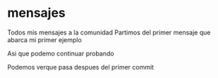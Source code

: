 # mensajes
Todos mis mensajes a la comunidad
Partimos del primer mensaje que abarca mi primer ejemplo

Asi que podemo continuar probando


Podemos verque pasa despues del primer commit
